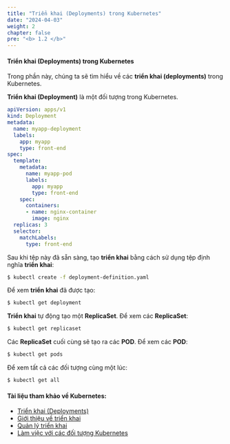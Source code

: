 ```yaml
---
title: "Triển khai (Deployments) trong Kubernetes"
date: "2024-04-03"
weight: 2
chapter: false
pre: "<b> 1.2 </b>"
---
```


#### Triển khai (Deployments) trong Kubernetes

Trong phần này, chúng ta sẽ tìm hiểu về các **triển khai (deployments)** trong Kubernetes.

**Triển khai (Deployment)** là một đối tượng trong Kubernetes.

```yaml
apiVersion: apps/v1
kind: Deployment
metadata:
  name: myapp-deployment
  labels:
    app: myapp
    type: front-end
spec:
  template:
    metadata:
      name: myapp-pod
      labels:
        app: myapp
        type: front-end
    spec:
      containers:
      - name: nginx-container
        image: nginx
  replicas: 3
  selector:
    matchLabels:
      type: front-end
```

Sau khi tệp này đã sẵn sàng, tạo **triển khai** bằng cách sử dụng tệp định nghĩa **triển khai**:

```bash
$ kubectl create -f deployment-definition.yaml
```

Để xem **triển khai** đã được tạo:

```bash
$ kubectl get deployment
```

**Triển khai** tự động tạo một **ReplicaSet**. Để xem các **ReplicaSet**:

```bash
$ kubectl get replicaset
```

Các **ReplicaSet** cuối cùng sẽ tạo ra các **POD**. Để xem các **POD**:

```bash
$ kubectl get pods
```

Để xem tất cả các đối tượng cùng một lúc:

```bash
$ kubectl get all
```

#### Tài liệu tham khảo về Kubernetes:

- [Triển khai (Deployments)](https://kubernetes.io/docs/concepts/workloads/controllers/deployment/)
- [Giới thiệu về triển khai](https://kubernetes.io/docs/tutorials/kubernetes-basics/deploy-app/deploy-intro/)
- [Quản lý triển khai](https://kubernetes.io/docs/concepts/cluster-administration/manage-deployment/)
- [Làm việc với các đối tượng Kubernetes](https://kubernetes.io/docs/concepts/overview/working-with-objects/kubernetes-objects/)